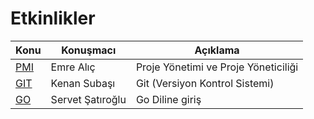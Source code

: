 # Etkinlikler

Konu | Konuşmacı | Açıklama
---- | ---------- | -----------
[PMI](PMI/) | Emre Alıç | Proje Yönetimi ve Proje Yöneticiliği
[GIT](GIT/) | Kenan Subaşı | Git (Versiyon Kontrol Sistemi)
[GO](GO/) | Servet Şatıroğlu | Go Diline giriş

